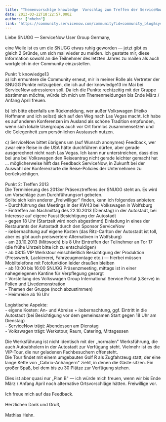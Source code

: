 ```yaml
---
title: "Themenvorschlge knowledge  Vorschlag zum Treffen der ServiceNow User Group Germany "
date: 2013-03-22T18:22:57.000Z
authors: ["mhehn"]
link: "https://community.servicenow.com/community?id=community_blog&sys_id=1c7c22e1dbd0dbc01dcaf3231f961906"
---
```

<p>Liebe SNUGG — ServiceNow User Group Germany, <br /><br />eine Weile ist es um die SNUGG etwas ruhig geworden — jetzt gibt es gleich 2 Gründe, um sich mal wieder zu melden. Ich gestatte mir, diese Information sowohl an die Teilnehmer des letzten Jahres zu mailen als auch wortgleich in der Community einzustellen.<br /><br />Punkt 1: knowledge13<br />a) Ich ermuntere die Community erneut, mir in meiner Rolle als Vertreter der SNUGG Punkte mitzugeben, die ich auf der knowledge13 im Mai bei ServiceNow adressieren soll. Da ich die Punkte rechtzeitig mit der Gruppe abstimmen möchte, würde ich mich um Themenmeldungen bis Ende März / Anfang April freuen.<br /><br />b) Ich bitte ebenfalls um Rückmeldung, wer außer Volkswagen (Heiko Hoffmann und ich selbst) sich auf den Weg nach Las Vegas macht. Ich habe es auf anderen Konferenzen im Ausland als schöne Tradition empfunden, wenn sich lokale Usergroups auch vor Ort formlos zusammensetzen und die Gelegenheit zum persönlichen Austausch nutzen.<br /><br />c) ServiceNow bittet übrigens um (auf Wunsch anonymes) Feedback, wer zwar eine Reise in die USA hätte durchführen dürfen, aber gerade ausgerechnet nicht nach Las Vegas. Ich kann nur unterstreichen, dass dies bei uns bei Volkswagen den Reiseantrag nicht gerade leichter gemacht hat … möglicherweise hilft das Feedback ServiceNow, in Zukunft bei der Auswahl der Konferenzorte die Reise-Policies der Unternehmen zu berücksichtigen.<br /><br />Punkt 2: Treffen 2013<br />Die Terminierung des 2013er Präsenztreffens der SNUGG steht an. Es wird um Vorschläge zum Durchführungsort gebeten.<br />Sollte sich kein anderer „Freiwilliger" finden, kann ich folgendes anbieten:<br />- Durchführung des Meetings in der KW43 bei Volkswagen in Wolfsburg<br />- Eintreffen am Nachmittag des 22.10.2013 (Dienstag) in der Autostadt, bei Interesse auf eigene Faust Besichtigung der Autostadt<br />- gegen 18 Uhr (Startzeit wird noch abgestimmt) Einladung in eines der Restaurants der Autostadt durch den Sponsor ServiceNow<br />- íœbernachtung auf eigene Kosten (das Ritz-Carlton der Autostadt ist toll, aber es gibt auch preiswertere Alternativen in Wolfsburg) <br />- am 23.10.2013 (Mittwoch) bis 8 Uhr Eintreffen der Teilnehmer an Tor 17 (die frühe Uhrzeit bitte ich zu entschuldigen)<br />- ab 08:15 VIP Werkstour einschließlich Besichtigung der Produktion (Presswerk, Lackiererei, Fahrzeugmontage etc.) — hierbei müssen Mobiltelefone mit Fotofunktion leider draußen bleiben<br />- ab 10:00 bis 16:00 SNUGG Präsenzmeeting, mittags ist in einer nahegelegenen Kantine für Verpflegung gesorgt<br />- Vorstellung des Volkswagen Group International Service Portal (i.Serve) in Folien und Livedemonstration<br />- Themen der Gruppe (noch abzustimmen)<br />- Heimreise ab 16 Uhr<br /><br />Logistische Aspekte:<br />- eigene Kosten: An- und Abreise + íœbernachtung, ggf. Eintritt in die Autostadt (bei Besichtigung vor dem gemeinsamen Start gegen 18 Uhr am Dienstag)<br />- ServiceNow trägt: Abendessen am Dienstag<br />- Volkswagen trägt: Werkstour, Raum, Catering, Mittagessen<br /><br />Die Werksführung ist nicht identisch mit der „normalen" Werksführung, die auch Autoabholern in der Autostadt zur Verfügung steht. Vielmehr ist es die VIP-Tour, die nur geladenen Fachbesuchern offensteht.<br />Die Tour findet mit einem umgebauten Golf R als Zugfahrzeug statt, der eine lange Kette von „Cabrio-Anhängern" zieht, in denen die Gäste sitzen. Ein großer Spaß, bei dem bis zu 30 Plätze zur Verfügung stehen. <br /><br />Dies ist aber quasi nur „Plan B" — ich würde mich freuen, wenn wir bis Ende März / Anfang April noch alternative Ortsvorschläge hätten. Freiwillige vor. <br /><br />Ich freue mich auf das Feedback. <br /><br />Herzlichen Dank und Gruß,<br /><br /> Mathias Hehn.</p>